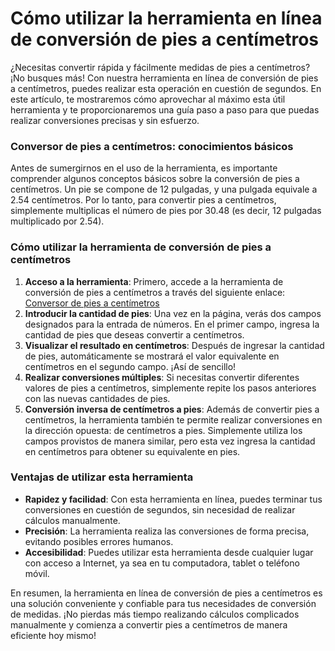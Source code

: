 Cómo utilizar la herramienta en línea de conversión de pies a centímetros
=========================================================================

¿Necesitas convertir rápida y fácilmente medidas de pies a centímetros? ¡No busques más! Con nuestra herramienta en línea de conversión de pies a centímetros, puedes realizar esta operación en cuestión de segundos. En este artículo, te mostraremos cómo aprovechar al máximo esta útil herramienta y te proporcionaremos una guía paso a paso para que puedas realizar conversiones precisas y sin esfuerzo.

### Conversor de pies a centímetros: conocimientos básicos

Antes de sumergirnos en el uso de la herramienta, es importante comprender algunos conceptos básicos sobre la conversión de pies a centímetros. Un pie se compone de 12 pulgadas, y una pulgada equivale a 2.54 centímetros. Por lo tanto, para convertir pies a centímetros, simplemente multiplicas el número de pies por 30.48 (es decir, 12 pulgadas multiplicado por 2.54).

### Cómo utilizar la herramienta de conversión de pies a centímetros

1. **Acceso a la herramienta**: Primero, accede a la herramienta de conversión de pies a centímetros a través del siguiente enlace: [Conversor de pies a centímetros](https://www.onlinecalculatorsfree.com/es/convert/feet-to-cm.html)
2. **Introducir la cantidad de pies**: Una vez en la página, verás dos campos designados para la entrada de números. En el primer campo, ingresa la cantidad de pies que deseas convertir a centímetros.
3. **Visualizar el resultado en centímetros**: Después de ingresar la cantidad de pies, automáticamente se mostrará el valor equivalente en centímetros en el segundo campo. ¡Así de sencillo!
4. **Realizar conversiones múltiples**: Si necesitas convertir diferentes valores de pies a centímetros, simplemente repite los pasos anteriores con las nuevas cantidades de pies.
5. **Conversión inversa de centímetros a pies**: Además de convertir pies a centímetros, la herramienta también te permite realizar conversiones en la dirección opuesta: de centímetros a pies. Simplemente utiliza los campos provistos de manera similar, pero esta vez ingresa la cantidad en centímetros para obtener su equivalente en pies.

### Ventajas de utilizar esta herramienta

- **Rapidez y facilidad**: Con esta herramienta en línea, puedes terminar tus conversiones en cuestión de segundos, sin necesidad de realizar cálculos manualmente.
- **Precisión**: La herramienta realiza las conversiones de forma precisa, evitando posibles errores humanos.
- **Accesibilidad**: Puedes utilizar esta herramienta desde cualquier lugar con acceso a Internet, ya sea en tu computadora, tablet o teléfono móvil.

En resumen, la herramienta en línea de conversión de pies a centímetros es una solución conveniente y confiable para tus necesidades de conversión de medidas. ¡No pierdas más tiempo realizando cálculos complicados manualmente y comienza a convertir pies a centímetros de manera eficiente hoy mismo!